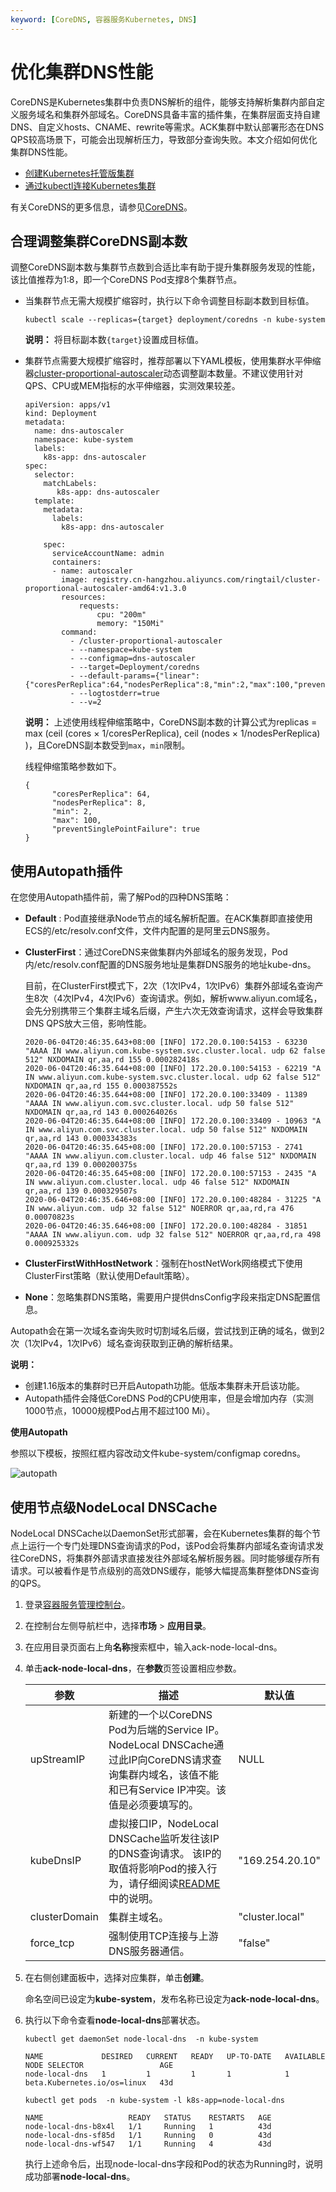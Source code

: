 ```yaml
---
keyword: [CoreDNS, 容器服务Kubernetes, DNS]
---
```


# 优化集群DNS性能

CoreDNS是Kubernetes集群中负责DNS解析的组件，能够支持解析集群内部自定义服务域名和集群外部域名。CoreDNS具备丰富的插件集，在集群层面支持自建DNS、自定义hosts、CNAME、rewrite等需求。ACK集群中默认部署形态在DNS QPS较高场景下，可能会出现解析压力，导致部分查询失败。本文介绍如何优化集群DNS性能。

-   [创建Kubernetes托管版集群](/intl.zh-CN/Kubernetes集群用户指南/集群管理/创建集群/创建Kubernetes托管版集群.md)
-   [通过kubectl连接Kubernetes集群](/intl.zh-CN/Kubernetes集群用户指南/集群管理/连接集群/通过kubectl连接Kubernetes集群.md)

有关CoreDNS的更多信息，请参见[CoreDNS](https://coredns.io/)。

## 合理调整集群CoreDNS副本数

调整CoreDNS副本数与集群节点数到合适比率有助于提升集群服务发现的性能，该比值推荐为1:8，即一个CoreDNS Pod支撑8个集群节点。

-   当集群节点无需大规模扩缩容时，执行以下命令调整目标副本数到目标值。

    ```
    kubectl scale --replicas={target} deployment/coredns -n kube-system
    ```

    **说明：** 将目标副本数`{target}`设置成目标值。

-   集群节点需要大规模扩缩容时，推荐部署以下YAML模板，使用集群水平伸缩器[cluster-proportional-autoscaler](https://github.com/kubernetes-sigs/cluster-proportional-autoscaler)动态调整副本数量。不建议使用针对QPS、CPU或MEM指标的水平伸缩器，实测效果较差。

    ```
    apiVersion: apps/v1
    kind: Deployment
    metadata:
      name: dns-autoscaler
      namespace: kube-system
      labels:
        k8s-app: dns-autoscaler
    spec:
      selector:
        matchLabels:
           k8s-app: dns-autoscaler
      template:
        metadata:
          labels:
            k8s-app: dns-autoscaler
    
        spec:
          serviceAccountName: admin
          containers:
          - name: autoscaler
            image: registry.cn-hangzhou.aliyuncs.com/ringtail/cluster-proportional-autoscaler-amd64:v1.3.0
            resources:
                requests:
                    cpu: "200m"
                    memory: "150Mi"
            command:
              - /cluster-proportional-autoscaler
              - --namespace=kube-system
              - --configmap=dns-autoscaler
              - --target=Deployment/coredns
              - --default-params={"linear":{"coresPerReplica":64,"nodesPerReplica":8,"min":2,"max":100,"preventSinglePointFailure":true}}
              - --logtostderr=true
              - --v=2
    ```

    **说明：** 上述使用线程伸缩策略中，CoreDNS副本数的计算公式为replicas = max \(ceil \(cores × 1/coresPerReplica\), ceil \(nodes × 1/nodesPerReplica\) \)，且CoreDNS副本数受到`max`，`min`限制。

    线程伸缩策略参数如下。

    ```
    {
          "coresPerReplica": 64,
          "nodesPerReplica": 8,
          "min": 2,
          "max": 100,
          "preventSinglePointFailure": true
    }
    ```


## 使用Autopath插件

在您使用Autopath插件前，需了解Pod的四种DNS策略：

-   **Default** : Pod直接继承Node节点的域名解析配置。在ACK集群即直接使用ECS的/etc/resolv.conf文件，文件内配置的是阿里云DNS服务。
-   **ClusterFirst**：通过CoreDNS来做集群内外部域名的服务发现，Pod内/etc/resolv.conf配置的DNS服务地址是集群DNS服务的地址kube-dns。

    目前，在ClusterFirst模式下，2次（1次IPv4，1次IPv6）集群外部域名查询产生8次（4次IPv4，4次IPv6）查询请求。例如，解析www.aliyun.com域名，会先分别携带三个集群主域名后缀，产生六次无效查询请求，这样会导致集群DNS QPS放大三倍，影响性能。

    ```
    2020-06-04T20:46:35.643+08:00 [INFO] 172.20.0.100:54153 - 63230 "AAAA IN www.aliyun.com.kube-system.svc.cluster.local. udp 62 false 512" NXDOMAIN qr,aa,rd 155 0.000282418s
    2020-06-04T20:46:35.644+08:00 [INFO] 172.20.0.100:54153 - 62219 "A IN www.aliyun.com.kube-system.svc.cluster.local. udp 62 false 512" NXDOMAIN qr,aa,rd 155 0.000387552s
    2020-06-04T20:46:35.644+08:00 [INFO] 172.20.0.100:33409 - 11389 "AAAA IN www.aliyun.com.svc.cluster.local. udp 50 false 512" NXDOMAIN qr,aa,rd 143 0.000264026s
    2020-06-04T20:46:35.644+08:00 [INFO] 172.20.0.100:33409 - 10963 "A IN www.aliyun.com.svc.cluster.local. udp 50 false 512" NXDOMAIN qr,aa,rd 143 0.000334383s
    2020-06-04T20:46:35.645+08:00 [INFO] 172.20.0.100:57153 - 2741 "AAAA IN www.aliyun.com.cluster.local. udp 46 false 512" NXDOMAIN qr,aa,rd 139 0.000200375s
    2020-06-04T20:46:35.645+08:00 [INFO] 172.20.0.100:57153 - 2435 "A IN www.aliyun.com.cluster.local. udp 46 false 512" NXDOMAIN qr,aa,rd 139 0.000329507s
    2020-06-04T20:46:35.646+08:00 [INFO] 172.20.0.100:48284 - 31225 "A IN www.aliyun.com. udp 32 false 512" NOERROR qr,aa,rd,ra 476 0.00070823s
    2020-06-04T20:46:35.646+08:00 [INFO] 172.20.0.100:48284 - 31851 "AAAA IN www.aliyun.com. udp 32 false 512" NOERROR qr,aa,rd,ra 498 0.000925332s
    ```

-   **ClusterFirstWithHostNetwork**：强制在hostNetWork网络模式下使用ClusterFirst策略（默认使用Default策略）。
-   **None**：忽略集群DNS策略，需要用户提供dnsConfig字段来指定DNS配置信息。

Autopath会在第一次域名查询失败时切割域名后缀，尝试找到正确的域名，做到2次（1次IPv4，1次IPv6）域名查询获取到正确的解析结果。

**说明：**

-   创建1.16版本的集群时已开启Autopath功能。低版本集群未开启该功能。
-   Autopath插件会降低CoreDNS Pod的CPU使用率，但是会增加内存（实测1000节点，10000规模Pod占用不超过100 Mi）。

**使用Autopath**

参照以下模板，按照红框内容改动文件kube-system/configmap coredns。

![autopath](https://static-aliyun-doc.oss-accelerate.aliyuncs.com/assets/img/zh-CN/6795659951/p129419.png)

## 使用节点级NodeLocal DNSCache

NodeLocal DNSCache以DaemonSet形式部署，会在Kubernetes集群的每个节点上运行一个专门处理DNS查询请求的Pod，该Pod会将集群内部域名查询请求发往CoreDNS，将集群外部请求直接发往外部域名解析服务器。同时能够缓存所有请求。可以被看作是节点级别的高效DNS缓存，能够大幅提高集群整体DNS查询的QPS。

1.  登录[容器服务管理控制台](https://cs.console.aliyun.com)。

2.  在控制台左侧导航栏中，选择**市场** \> **应用目录**。

3.  在应用目录页面右上角**名称**搜索框中，输入ack-node-local-dns。

4.  单击**ack-node-local-dns**，在**参数**页签设置相应参数。

    |参数|描述|默认值|
    |--|--|---|
    |upStreamIP|新建的一个以CoreDNS Pod为后端的Service IP。NodeLocal DNSCache通过此IP向CoreDNS请求查询集群内域名，该值不能和已有Service IP冲突。该值是必须要填写的。|NULL|
    |kubeDnsIP|虚拟接口IP，NodeLocal DNSCache监听发往该IP的DNS查询请求。 该IP的取值将影响Pod的接入行为，请仔细阅读[README](https://cs.console.aliyun.com/?spm=5176.181001.1396228.btn1cs.344a60dfTM90ou#/k8s/catalog/detail/incubator_ack-node-local-dns)中的说明。|"169.254.20.10"|
    |clusterDomain|集群主域名。|"cluster.local"|
    |force\_tcp|强制使用TCP连接与上游DNS服务器通信。|"false"|

5.  在右侧创建面板中，选择对应集群，单击**创建**。

    命名空间已设定为**kube-system**，发布名称已设定为**ack-node-local-dns**。

6.  执行以下命令查看**node-local-dns**部署状态。

    ```
    kubectl get daemonSet node-local-dns  -n kube-system
    ```

    ```
    NAME             DESIRED   CURRENT   READY   UP-TO-DATE   AVAILABLE   NODE SELECTOR                 AGE
    node-local-dns   1         1         1       1            1           beta.Kubernetes.io/os=linux   43d
    ```

    ```
    kubectl get pods  -n kube-system -l k8s-app=node-local-dns
    ```

    ```
    NAME                   READY   STATUS    RESTARTS   AGE
    node-local-dns-b8x4l   1/1     Running   1          43d
    node-local-dns-sf85d   1/1     Running   0          43d
    node-local-dns-wf547   1/1     Running   4          43d
    ```

    执行上述命令后，出现node-local-dns字段和Pod的状态为Running时，说明成功部署**node-local-dns**。


